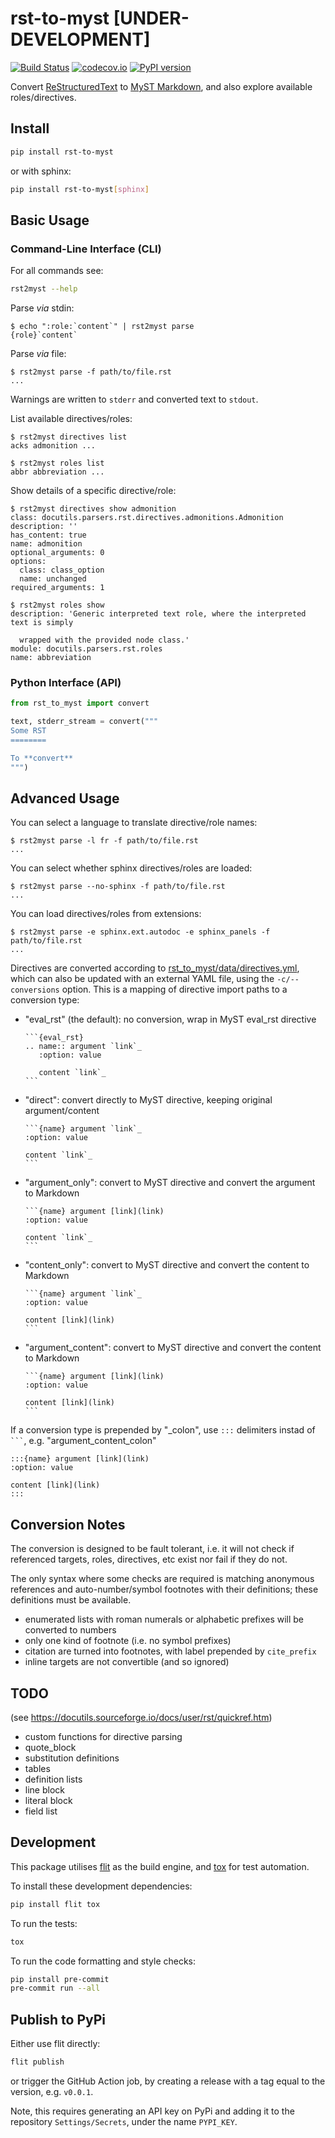 # rst-to-myst [UNDER-DEVELOPMENT]

[![Build Status][ci-badge]][ci-link]
[![codecov.io][cov-badge]][cov-link]
[![PyPI version][pypi-badge]][pypi-link]

Convert [ReStructuredText](https://docutils.sourceforge.io/) to [MyST Markdown](https://myst-parser.readthedocs.io/),
and also explore available roles/directives.

## Install

```bash
pip install rst-to-myst
```

or with sphinx:

```bash
pip install rst-to-myst[sphinx]
```

## Basic Usage

### Command-Line Interface (CLI)

For all commands see:

```bash
rst2myst --help
```

Parse *via* stdin:

```console
$ echo ":role:`content`" | rst2myst parse
{role}`content`
```

Parse *via* file:

```console
$ rst2myst parse -f path/to/file.rst
...
```

Warnings are written to `stderr` and converted text to `stdout`.

List available directives/roles:

```console
$ rst2myst directives list
acks admonition ...

$ rst2myst roles list
abbr abbreviation ...
```

Show details of a specific directive/role:

```console
$ rst2myst directives show admonition
class: docutils.parsers.rst.directives.admonitions.Admonition
description: ''
has_content: true
name: admonition
optional_arguments: 0
options:
  class: class_option
  name: unchanged
required_arguments: 1

$ rst2myst roles show
description: 'Generic interpreted text role, where the interpreted text is simply

  wrapped with the provided node class.'
module: docutils.parsers.rst.roles
name: abbreviation
```

### Python Interface (API)

```python
from rst_to_myst import convert

text, stderr_stream = convert("""
Some RST
========

To **convert**
""")
```

## Advanced Usage

You can select a language to translate directive/role names:

```console
$ rst2myst parse -l fr -f path/to/file.rst
...
```

You can select whether sphinx directives/roles are loaded:

```console
$ rst2myst parse --no-sphinx -f path/to/file.rst
...
```

You can load directives/roles from extensions:

```console
$ rst2myst parse -e sphinx.ext.autodoc -e sphinx_panels -f path/to/file.rst
...
```

Directives are converted according to [rst_to_myst/data/directives.yml](rst_to_myst/data/directives.yml), which can also be updated with an external YAML file, using the `-c/--conversions` option.
This is a mapping of directive import paths to a conversion type:

- "eval_rst" (the default): no conversion, wrap in MyST eval_rst directive
  ````
  ```{eval_rst}
  .. name:: argument `link`_
     :option: value

     content `link`_
  ```
  ````
- "direct": convert directly to MyST directive, keeping original argument/content
  ````
  ```{name} argument `link`_
  :option: value

  content `link`_
  ```
  ````
- "argument_only":  convert to MyST directive and convert the argument to Markdown
  ````
  ```{name} argument [link](link)
  :option: value

  content `link`_
  ```
  ````
- "content_only":  convert to MyST directive and convert the content to Markdown
  ````
  ```{name} argument `link`_
  :option: value

  content [link](link)
  ```
  ````
- "argument_content":  convert to MyST directive and convert the content to Markdown
  ````
  ```{name} argument [link](link)
  :option: value

  content [link](link)
  ```
  ````

If a conversion type is prepended by "_colon", use `:::` delimiters instad of ```` ``` ````,
e.g. "argument_content_colon"

````
:::{name} argument [link](link)
:option: value

content [link](link)
:::
````

## Conversion Notes

The conversion is designed to be fault tolerant,
i.e. it will not check if referenced targets, roles, directives, etc exist nor fail if they do not.

The only syntax where some checks are required is matching anonymous references and auto-number/symbol footnotes with their definitions; these definitions must be available.

- enumerated lists with roman numerals or alphabetic prefixes will be converted to numbers
- only one kind of footnote (i.e. no symbol prefixes)
- citation are turned into footnotes, with label prepended by `cite_prefix`
- inline targets are not convertible (and so ignored)

## TODO

(see <https://docutils.sourceforge.io/docs/user/rst/quickref.htm>)

- custom functions for directive parsing
- quote_block
- substitution definitions
- tables
- definition lists
- line block
- literal block
- field list

## Development

This package utilises [flit](https://flit.readthedocs.io) as the build engine, and [tox](https://tox.readthedocs.io) for test automation.

To install these development dependencies:

```bash
pip install flit tox
```

To run the tests:

```bash
tox
```

To run the code formatting and style checks:

```bash
pip install pre-commit
pre-commit run --all
```

## Publish to PyPi

Either use flit directly:

```bash
flit publish
```

or trigger the GitHub Action job, by creating a release with a tag equal to the version, e.g. `v0.0.1`.

Note, this requires generating an API key on PyPi and adding it to the repository `Settings/Secrets`, under the name `PYPI_KEY`.

[ci-badge]: https://github.com/executablebooks/rst-to-myst/workflows/CI/badge.svg?branch=main
[ci-link]: https://github.com/executablebooks/rst-to-myst/actions?query=workflow%3ACI+branch%3Amain+event%3Apush
[cov-badge]: https://codecov.io/gh/executablebooks/rst-to-myst/branch/main/graph/badge.svg
[cov-link]: https://codecov.io/gh/executablebooks/rst-to-myst
[pypi-badge]: https://img.shields.io/pypi/v/rst-to-myst.svg
[pypi-link]: https://pypi.org/project/rst-to-myst
